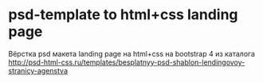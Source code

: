 # psd-template to html+css landing page
Вёрстка psd макета landing page на html+css на bootstrap 4 из каталога 
http://psd-html-css.ru/templates/besplatnyy-psd-shablon-lendingovoy-stranicy-agenstva 
